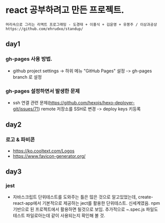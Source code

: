 # react 공부하려고 만든 프로젝트.
```
머리속으로 그리는 리액트 프로그래밍 - 도경태 + 이홍식 + 김윤영 + 유봉주 / 이상과공상
https://github.com/ehrudxo/standup/

```

## day1
### gh-pages 사용 방법.
* github project settings -> 하위 메뉴 "GitHub Pages" 설정 -> gh-pages branch 로 설정

### gh-pages 설정하면서 발생한 문제
 * ssh 연결 관련 문제(https://github.com/hexojs/hexo-deployer-git/issues/71)
 remote 저장소를 SSH로 변경 -> deploy keys 키등록



## day2
### 로고 & 파비콘
 * https://ko.cooltext.com/Logos
 * https://www.favicon-generator.org/


## day3
### jest
 * 자바스크립트 단위테스트를 도와주는 틀은 많은 것으로 알고있었는데, create-react-app에서 기본적으로 제공하는 ject를 활용한 단위테스트. 신세계였음. npm 기반으로 된 프로젝트에서 활용하면 될것으로 보임. 추가적으로 ~.spec.js 파일도 테스트 파일로아는데 같이 사용되는지 확인해 볼 것.
